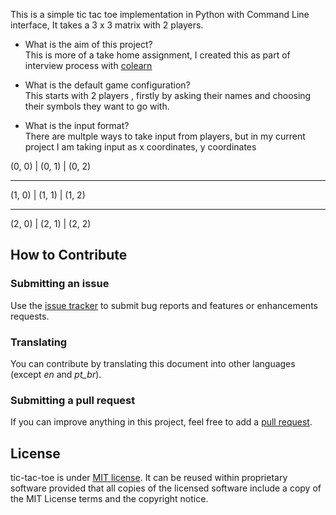 This is a simple tic tac toe implementation in Python with Command Line interface, It takes a 3 x 3 matrix with 2 players.

- What is the aim of this project?<br>
This is more of a take home assignment, I created this as part of interview process with [colearn](https://colearn.co/)


- What is the default game configuration?<br>
This starts with 2 players , firstly by asking their names and choosing their symbols they want to go with.

- What is the input format?<br>
There are multple ways to take input from players, but in my current project I am taking input as x coordinates, y coordinates

(0, 0) | (0, 1) | (0, 2)
************************
(1, 0) | (1, 1) | (1, 2)
************************
(2, 0) | (2, 1) | (2, 2)


## How to Contribute

### Submitting an issue

Use the [issue tracker](https://github.com/mjbrusso/game2dboard/issues) to submit bug reports and features or enhancements requests.


### Translating

You can contribute by translating this document into other languages ​​(except *en* and *pt_br*).

### Submitting a pull request

If you can improve anything in this project, feel free to add a [pull request](https://github.com/Anupam02/tic-tac-toe/pulls).


## License

tic-tac-toe is under [MIT license](https://github.com/mjbrusso/game2dboard/blob/master/LICENSE). It can be reused within proprietary software provided that all copies of the licensed software include a copy of the MIT License terms and the copyright notice.

